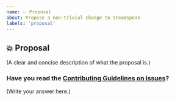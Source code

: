```yaml
---
name: 💥 Proposal
about: Propose a non-trivial change to SteamSpeak
labels: 'proposal'
---
```


## 💥 Proposal

(A clear and concise description of what the proposal is.)

### Have you read the [Contributing Guidelines on issues](https://github.com/dalexhd/steamspeak/blob/master/CONTRIBUTING.md#reporting-new-issues)?

(Write your answer here.)
